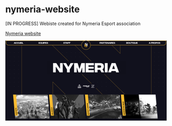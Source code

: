 # nymeria-website
[IN PROGRESS] Webiste created for Nymeria Esport association
  
[Nymeria website](http://nymeria-esport.fr)
  
![alt text](https://raw.githubusercontent.com/gschurck/nymeria-website/master/media/screenshot.png "Website Screenshot")
